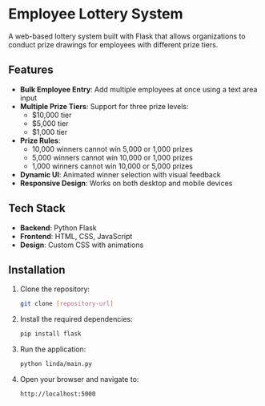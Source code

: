 # Employee Lottery System

A web-based lottery system built with Flask that allows organizations to conduct prize drawings for employees with different prize tiers.

## Features

- **Bulk Employee Entry**: Add multiple employees at once using a text area input
- **Multiple Prize Tiers**: Support for three prize levels:
  - $10,000 tier
  - $5,000 tier
  - $1,000 tier
- **Prize Rules**:
  - 10,000 winners cannot win 5,000 or 1,000 prizes
  - 5,000 winners cannot win 10,000 or 1,000 prizes
  - 1,000 winners cannot win 10,000 or 5,000 prizes
- **Dynamic UI**: Animated winner selection with visual feedback
- **Responsive Design**: Works on both desktop and mobile devices

## Tech Stack

- **Backend**: Python Flask
- **Frontend**: HTML, CSS, JavaScript
- **Design**: Custom CSS with animations

## Installation

1. Clone the repository:
   ```bash
   git clone [repository-url]
   ```

2. Install the required dependencies:
   ```bash
   pip install flask
   ```

3. Run the application:
   ```bash
   python linda/main.py
   ```

4. Open your browser and navigate to:
   ```
   http://localhost:5000
   ```
